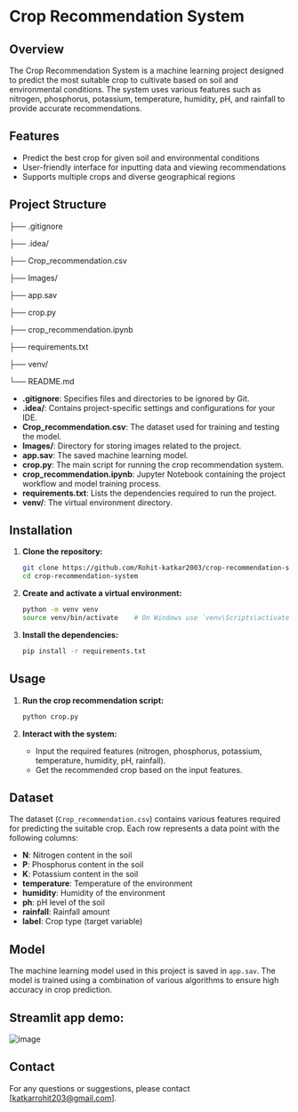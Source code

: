 # Crop Recommendation System

## Overview

The Crop Recommendation System is a machine learning project designed to predict the most suitable crop to cultivate based on soil and environmental conditions. The system uses various features such as nitrogen, phosphorus, potassium, temperature, humidity, pH, and rainfall to provide accurate recommendations.

## Features

- Predict the best crop for given soil and environmental conditions
- User-friendly interface for inputting data and viewing recommendations
- Supports multiple crops and diverse geographical regions

## Project Structure

├── .gitignore

├── .idea/

├── Crop_recommendation.csv

├── Images/

├── app.sav

├── crop.py

├── crop_recommendation.ipynb

├── requirements.txt

├── venv/

└── README.md


- **.gitignore**: Specifies files and directories to be ignored by Git.
- **.idea/**: Contains project-specific settings and configurations for your IDE.
- **Crop_recommendation.csv**: The dataset used for training and testing the model.
- **Images/**: Directory for storing images related to the project.
- **app.sav**: The saved machine learning model.
- **crop.py**: The main script for running the crop recommendation system.
- **crop_recommendation.ipynb**: Jupyter Notebook containing the project workflow and model training process.
- **requirements.txt**: Lists the dependencies required to run the project.
- **venv/**: The virtual environment directory.

## Installation

1. **Clone the repository:**
    ```bash
    git clone https://github.com/Rohit-katkar2003/crop-recommendation-system.git
    cd crop-recommendation-system
    ```

2. **Create and activate a virtual environment:**
    ```bash
    python -m venv venv
    source venv/bin/activate    # On Windows use `venv\Scripts\activate`
    ```

3. **Install the dependencies:**
    ```bash
    pip install -r requirements.txt
    ```

## Usage

1. **Run the crop recommendation script:**
    ```bash
    python crop.py
    ```

2. **Interact with the system:**
   - Input the required features (nitrogen, phosphorus, potassium, temperature, humidity, pH, rainfall).
   - Get the recommended crop based on the input features.

## Dataset

The dataset (`Crop_recommendation.csv`) contains various features required for predicting the suitable crop. Each row represents a data point with the following columns:

- **N**: Nitrogen content in the soil
- **P**: Phosphorus content in the soil
- **K**: Potassium content in the soil
- **temperature**: Temperature of the environment
- **humidity**: Humidity of the environment
- **ph**: pH level of the soil
- **rainfall**: Rainfall amount
- **label**: Crop type (target variable)

## Model

The machine learning model used in this project is saved in `app.sav`. The model is trained using a combination of various algorithms to ensure high accuracy in crop prediction.



## Streamlit app demo: 
![image](https://github.com/user-attachments/assets/d7f9533d-cb86-4fe4-8791-01555c389163)


## Contact

For any questions or suggestions, please contact [katkarrohit203@gmail.com].




